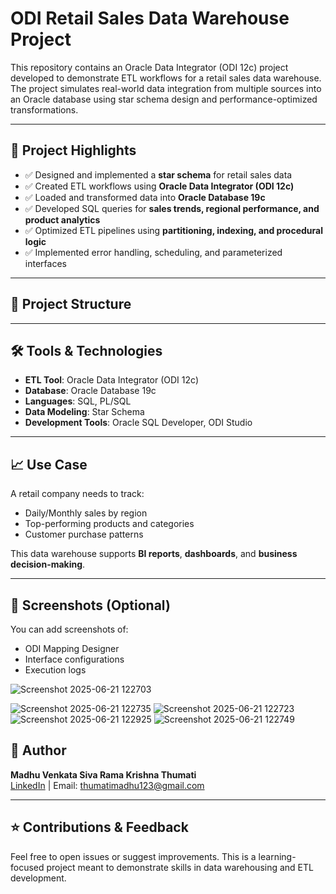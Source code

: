 # ODI Retail Sales Data Warehouse Project

This repository contains an Oracle Data Integrator (ODI 12c) project developed to demonstrate ETL workflows for a retail sales data warehouse. The project simulates real-world data integration from multiple sources into an Oracle database using star schema design and performance-optimized transformations.

---

## 🔧 Project Highlights

- ✅ Designed and implemented a **star schema** for retail sales data
- ✅ Created ETL workflows using **Oracle Data Integrator (ODI 12c)**
- ✅ Loaded and transformed data into **Oracle Database 19c**
- ✅ Developed SQL queries for **sales trends, regional performance, and product analytics**
- ✅ Optimized ETL pipelines using **partitioning, indexing, and procedural logic**
- ✅ Implemented error handling, scheduling, and parameterized interfaces

---

## 📁 Project Structure



---

## 🛠️ Tools & Technologies

- **ETL Tool**: Oracle Data Integrator (ODI 12c)
- **Database**: Oracle Database 19c
- **Languages**: SQL, PL/SQL
- **Data Modeling**: Star Schema
- **Development Tools**: Oracle SQL Developer, ODI Studio

---

## 📈 Use Case

A retail company needs to track:
- Daily/Monthly sales by region
- Top-performing products and categories
- Customer purchase patterns

This data warehouse supports **BI reports**, **dashboards**, and **business decision-making**.

---

## 📸 Screenshots (Optional)

You can add screenshots of:
- ODI Mapping Designer
- Interface configurations
- Execution logs


![Screenshot 2025-06-21 122703](https://github.com/user-attachments/assets/27f0d806-e02a-4b35-ab1c-026134cd05aa)

![Screenshot 2025-06-21 122735](https://github.com/user-attachments/assets/b44a8035-7f1a-4ad7-b1b2-ab9e95e99db7)
![Screenshot 2025-06-21 122723](https://github.com/user-attachments/assets/b96aa594-792b-4988-9eac-475a44262a0b)
![Screenshot 2025-06-21 122925](https://github.com/user-attachments/assets/02a89312-6fe5-4a72-a65c-6d86634a5e79)
![Screenshot 2025-06-21 122749](https://github.com/user-attachments/assets/e1d2219c-8eb6-4abd-9ca6-1659347dfcd9)


## 📜 Author

**Madhu Venkata Siva Rama Krishna Thumati**  
[LinkedIn](https://www.linkedin.com/in/madhu-venkata-siva-rama-krishna-thumati-b467ba258) | Email: thumatimadhu123@gmail.com

---

## ⭐️ Contributions & Feedback

Feel free to open issues or suggest improvements. This is a learning-focused project meant to demonstrate skills in data warehousing and ETL development.
